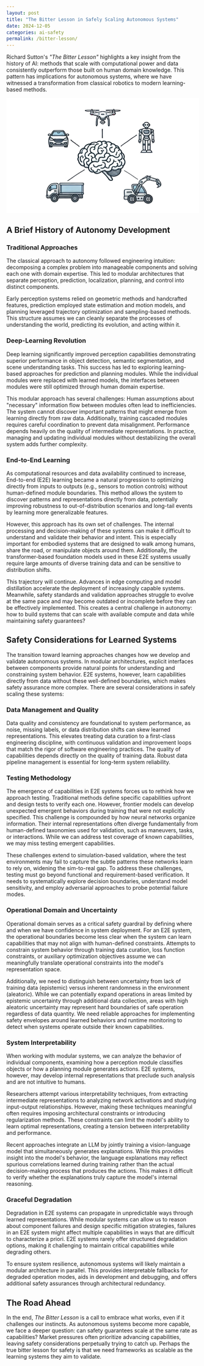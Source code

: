 ```yaml
---
layout: post
title: "The Bitter Lesson in Safely Scaling Autonomous Systems"
date: 2024-12-05
categories: ai-safety
permalink: /bitter-lesson/
---
```

Richard Sutton's *"The Bitter Lesson"* highlights a key insight from the history of AI: methods that scale with computational power and data consistently outperform those built on human domain knowledge. This pattern has implications for autonomous systems, where we have witnessed a transformation from classical robotics to modern learning-based methods.

![Neural Autonomous Systems](/assets/images/neural_autonomous_systems.png)

## A Brief History of Autonomy Development

### Traditional Approaches

The classical approach to autonomy followed engineering intuition: decomposing a complex problem into manageable components and solving each one with domain expertise. This led to modular architectures that separate perception, prediction, localization, planning, and control into distinct components.

Early perception systems relied on geometric methods and handcrafted features, prediction employed state estimation and motion models, and planning leveraged trajectory optimization and sampling-based methods. This structure assumes we can cleanly separate the processes of understanding the world, predicting its evolution, and acting within it.

### Deep-Learning Revolution

Deep learning significantly improved perception capabilities demonstrating superior performance in object detection, semantic segmentation, and scene understanding tasks. This success has led to exploring learning-based approaches for prediction and planning modules. While the individual modules were replaced with learned models, the interfaces between modules were still optimized through human domain expertise.

This modular approach has several challenges: Human assumptions about "necessary" information flow between modules often lead to inefficiencies. The system cannot discover important patterns that might emerge from learning directly from raw data. Additionally, training cascaded modules requires careful coordination to prevent data misalignment. Performance depends heavily on the quality of intermediate representations. In practice, managing and updating individual modules without destabilizing the overall system adds further complexity.


### End-to-End Learning

As computational resources and data availability continued to increase, End-to-end (E2E) learning became a natural progression to optimizing directly from inputs to outputs (e.g., sensors to motion controls) without human-defined module boundaries. This method allows the system to discover patterns and representations directly from data, potentially improving robustness to out-of-distribution scenarios and long-tail events by learning more generalizable features.

However, this approach has its own set of challenges. The internal processing and decision-making of these systems can make it difficult to understand and validate their behavior and intent. This is especially important for embodied systems that are designed to walk among humans, share the road, or manipulate objects around them. Additionally, the transformer-based foundation models used in these E2E systems usually require large amounts of diverse training data and can be sensitive to distribution shifts.

This trajectory will continue. Advances in edge computing and model distillation accelerate the deployment of increasingly capable systems. Meanwhile, safety standards and validation approaches struggle to evolve at the same pace and may become outdated or incomplete before they can be effectively implemented. This creates a central challenge in autonomy: how to build systems that can scale with available compute and data while maintaining safety guarantees?

## Safety Considerations for Learned Systems

The transition toward learning approaches changes how we develop and validate autonomous systems. In modular architectures, explicit interfaces between components provide natural points for understanding and constraining system behavior. E2E systems, however, learn capabilities directly from data without these well-defined boundaries, which makes safety assurance more complex. There are several considerations in safely scaling these systems:
### Data Management and Quality

Data quality and consistency are foundational to system performance, as noise, missing labels, or data distribution shifts can skew learned representations. This elevates treating data curation to a first-class engineering discipline, with continuous validation and improvement loops that match the rigor of software engineering practices. The quality of capabilities depends directly on the quality of training data. Robust data pipeline management is essential for long-term system reliability.

### Testing Methodology

The emergence of capabilities in E2E systems forces us to rethink how we approach testing. Traditional methods define specific capabilities upfront and design tests to verify each one. However, frontier models can develop unexpected emergent behaviors during training that were not explicitly specified. This challenge is compounded by how neural networks organize information. Their internal representations often diverge fundamentally from human-defined taxonomies used for validation, such as maneuvers, tasks, or interactions. While we can address test coverage of known capabilities, we may miss testing emergent capabilities.

These challenges extend to simulation-based validation, where the test environments may fail to capture the subtle patterns these networks learn to rely on, widening the sim-to-real gap. To address these challenges, testing must go beyond functional and requirement-based verification. It needs to systematically explore decision boundaries, understand model sensitivity, and employ adversarial approaches to probe potential failure modes.


### Operational Domain and Uncertainty

Operational domain serves as a critical safety guardrail by defining where and when we have confidence in system deployment. For an E2E system, the operational boundaries become less clear when the system can learn capabilities that may not align with human-defined constraints. Attempts to constrain system behavior through training data curation, loss function constraints, or auxiliary optimization objectives assume we can meaningfully translate operational constraints into the model's representation space.

Additionally, we need to distinguish between uncertainty from lack of training data (epistemic) versus inherent randomness in the environment (aleatoric). While we can potentially expand operations in areas limited by epistemic uncertainty through additional data collection, areas with high aleatoric uncertainty may represent hard boundaries of safe operation regardless of data quantity. We need reliable approaches for implementing safety envelopes around learned behaviors and runtime monitoring to detect when systems operate outside their known capabilities.

### System Interpretability

When working with modular systems, we can analyze the behavior of individual components, examining how a perception module classifies objects or how a planning module generates actions. E2E systems, however, may develop internal representations that preclude such analysis and are not intuitive to humans.

Researchers attempt various interpretability techniques, from extracting intermediate representations to analyzing network activations and studying input-output relationships. However, making these techniques meaningful often requires imposing architectural constraints or introducing regularization methods. These constraints can limit the model's ability to learn optimal representations, creating a tension between interpretability and performance.

Recent approaches integrate an LLM by jointly training a vision-language model that simultaneously generates explanations. While this provides insight into the model's behavior, the language explanations may reflect spurious correlations learned during training rather than the actual decision-making process that produces the actions. This makes it difficult to verify whether the explanations truly capture the model's internal reasoning.

### Graceful Degradation

Degradation in E2E systems can propagate in unpredictable ways through learned representations. While modular systems can allow us to reason about component failures and design specific mitigation strategies, failures in an E2E system might affect multiple capabilities in ways that are difficult to characterize a priori. E2E systems rarely offer structured degradation options, making it challenging to maintain critical capabilities while degrading others.

To ensure system resilience, autonomous systems will likely maintain a modular architecture in parallel. This provides interpretable fallbacks for degraded operation modes, aids in development and debugging, and offers additional safety assurances through architectural redundancy.


## The Road Ahead

In the end, *The Bitter Lesson* is a call to embrace what works, even if it challenges our instincts. As autonomous systems become more capable, we face a deeper question: can safety guarantees scale at the same rate as capabilities? Market pressures often prioritize advancing capabilities, leaving safety considerations perpetually trying to catch up. Perhaps the true bitter lesson for safety is that we need frameworks as scalable as the learning systems they aim to validate.
